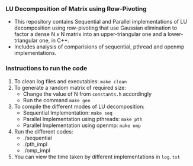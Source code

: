 ### LU Decomposition of Matrix using Row-Pivoting
* This repository contains Sequential and Parallel implementations of LU decomposition using row-pivoting that use Gaussian elimination to factor a dense N x N matrix into an upper-triangular one and a lower-triangular one, in C++.
* Includes analysis of comparisions of sequential, pthread and openmp implementations.

### Instructions to run the code

1. To clean log files and executables: `make clean`
2. To generate a random matrix of required size:
    * Change the value of N from `constants.h` accordingly
    * Run the command `make gen`
3. To compile the different modes of LU decomposition:
    * Sequential Implementation: `make seq`
    * Parallel Implementation using pthreads: `make pth`
    * Parallel Implementation using openmp: `make omp`
4. Run the different codes:
    * ./sequential
    * ./pth_impl
    * ./omp_impl
5. You can view the time taken by different implementations in `log.txt`

